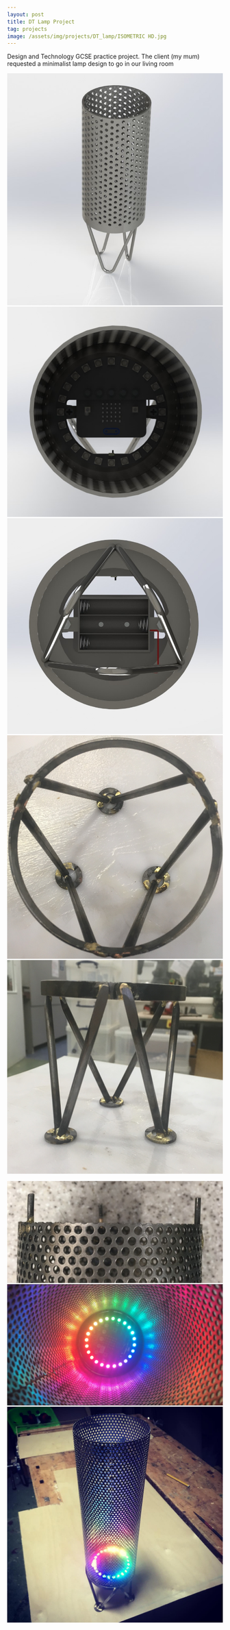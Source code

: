 ```yaml
---
layout: post
title: DT Lamp Project
tag: projects
image: /assets/img/projects/DT_lamp/ISOMETRIC HD.jpg
---
```


Design and Technology GCSE practice project.
The client (my mum) requested a minimalist lamp design to go in our living room 

<!--more-->


![](/assets/img/projects/DT_lamp/ISOMETRIC%20HD.JPG)
![](/assets/img/projects/DT_lamp/TOP%20HD.JPG)
![](/assets/img/projects/DT_lamp/BOTTOM%20HD.JPG)
![](/assets/img/projects/DT_lamp/top_frame.JPG)
![](/assets/img/projects/DT_lamp/front_frame.JPG)

![](/assets/img/projects/DT_lamp/top_connector.jpg)
![](/assets/img/projects/DT_lamp/rgb.PNG)
![](/assets/img/projects/DT_lamp/lit.jpg)




